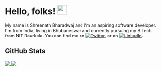 

<!---
shreenath2001/shreenath2001 is a ✨ special ✨ repository because its `README.md` (this file) appears on your GitHub profile.
You can click the Preview link to take a look at your changes.
--->
# Hello, folks! <img src="https://raw.githubusercontent.com/MartinHeinz/MartinHeinz/master/wave.gif" width="30px">
<!-- Actual text -->

My name is Shreenath Bharadwaj and I'm an aspiring software developer. I'm from India, living in Bhubaneswar and currently pursuing my B.Tech from NIT Rourkela. You can find me on [![Twitter][1.2]][1], or on [![LinkedIn][2.2]][2].

<!-- Icons -->

[1.2]: http://i.imgur.com/wWzX9uB.png (twitter icon without padding)
[2.2]: https://raw.githubusercontent.com/MartinHeinz/MartinHeinz/master/linkedin-3-16.png (LinkedIn icon without padding)

<!-- Links to your social media accounts -->

[1]: https://twitter.com/ShreenathBhara1
[2]: https://www.linkedin.com/in/shreenath-bharadwaj-497b40197/

## GitHub Stats
<a href="https://github.com/anuraghazra/github-readme-stats">
  <img align = "center" src="https://github-readme-stats.vercel.app/api/?username=shreenath2001&theme=radical&layout=compact&show_icons=True" />
</a>
<a href="https://github.com/anuraghazra/convoychat">
  <img align = "center" src="https://github-readme-stats.vercel.app/api/top-langs/?username=shreenath2001&theme=radical&layout=default&langs_count=3" />
</a>
